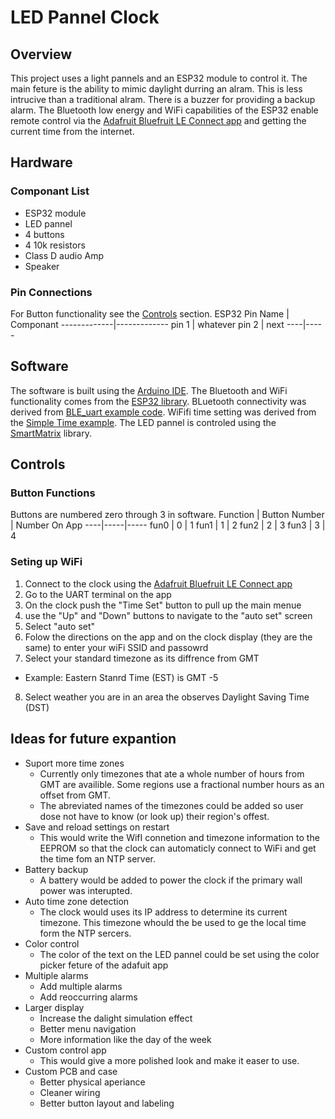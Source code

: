 # LED Pannel Clock
## Overview
This project uses a light pannels and an ESP32 module to control it. The main feture is the ability to mimic daylight durring an alram. This is less intrucive than a traditional alram. There is a buzzer for providing a backup alarm. The Bluetooth low energy and WiFi capabilities of the ESP32 enable remote control via the [Adafruit Bluefruit LE Connect app](https://learn.adafruit.com/bluefruit-le-connect) and getting the current time from the internet.
## Hardware
### Componant List
* ESP32 module
* LED pannel
* 4 buttons
* 4 10k resistors
* Class D audio Amp
* Speaker
### Pin Connections
For Button functionality see the [Controls](##Controls) section.
ESP32 Pin Name | Componant
-------------|-------------
pin 1 | whatever
pin 2 | next
----|-----
## Software
The software is built using the [Arduino IDE](https://www.arduino.cc/en/software). The Bluetooth and WiFi functionality comes from the [ESP32 library](https://github.com/espressif/arduino-esp32). BLuetooth connectivity was derived from [BLE_uart example code](https://github.com/espressif/arduino-esp32/tree/master/libraries/BLE/examples/BLE_uart). WiFifi time setting was derived from the [Simple Time example](https://github.com/espressif/arduino-esp32/blob/master/libraries/ESP32/examples/Time/SimpleTime/SimpleTime.ino). The LED pannel is controled using the [SmartMatrix](https://github.com/pixelmatix/SmartMatrix) library.
## Controls
### Button Functions
Buttons are numbered zero through 3 in software.
Function | Button Number | Number On App
----|-----|-----
fun0 | 0 | 1
fun1 | 1 | 2
fun2 | 2 | 3
fun3 | 3 | 4
### Seting up WiFi
1. Connect to the clock using the [Adafruit Bluefruit LE Connect app](https://learn.adafruit.com/bluefruit-le-connect)
2. Go to the UART terminal on the app
3. On the clock push the "Time Set" button to pull up the main menue
4. use the "Up" and "Down" buttons to navigate to the "auto set" screen
5. Select "auto set"
6. Folow the directions on the app and on the clock display (they are the same) to enter your wiFi SSID and passowrd
7. Select your standard timezone as its diffrence from GMT
  * Example: Eastern Stanrd Time (EST) is GMT -5
8. Select weather you are in an area the observes Daylight Saving Time (DST)
## Ideas for future expantion
* Suport more time zones
  * Currently only timezones that ate a whole number of hours from GMT are availible. Some regions use a fractional number hours as an offset from GMT.
  * The abreviated names of the timezones could be added so user dose not have to know (or look up) their region's offest.
* Save and reload settings on restart
  * This would write the WifI connetion and timezone information to the EEPROM so that the clock can automaticly connect to WiFi and get the time fom an NTP server.
* Battery backup
  * A battery would be added to power the clock if the primary wall power was interupted.
* Auto time zone detection
  * The clock would uses its IP address to determine its current timezone. This timezone whould the be used to ge the local time form the NTP sercers.
* Color control
  * The color of the text on the LED pannel could be set using the color picker feture of the adafuit app
* Multiple alarms
  * Add multiple alarms
  * Add reoccurring alarms
* Larger display
  * Increase the dalight simulation effect
  * Better menu navigation
  * More information like the day of the week
* Custom control app
  * This would give a more polished look and make it easer to use.
* Custom PCB and case
  * Better physical aperiance
  * Cleaner wiring
  * Better button layout and labeling
